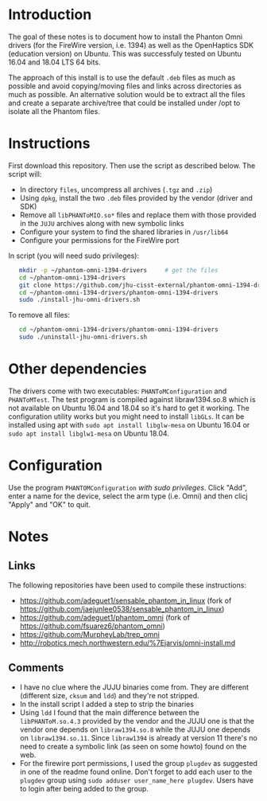 # Introduction

The goal of these notes is to document how to install the Phanton Omni drivers (for the FireWire version, i.e. 1394)
as well as the OpenHaptics SDK (education version) on Ubuntu.  This was
successfuly tested on Ubuntu 16.04 and 18.04 LTS 64 bits.

The approach of this install is to use the default `.deb` files as
much as possible and avoid copying/moving files and links across
directories as much as possible.  An alternative solution would be to
extract all the files and create a separate archive/tree that could be
installed under /opt to isolate all the Phantom files.

# Instructions

First download this repository.  Then use the script as described below.  The script will:
  * In directory `files`, uncompress all archives (`.tgz` and `.zip`)
  * Using `dpkg`, install the two `.deb` files provided by the vendor (driver
    and SDK)
  * Remove all `libPHANToMIO.so*` files and replace them with those provided in
    the `JUJU` archives along with new symbolic links
  * Configure your system to find the shared libraries in `/usr/lib64`
  * Configure your permissions for the FireWire port
  
In script (you will need sudo privileges):
```bash
   mkdir -p ~/phantom-omni-1394-drivers     # get the files
   cd ~/phantom-omni-1394-drivers
   git clone https://github.com/jhu-cisst-external/phantom-omni-1394-drivers
   cd ~/phantom-omni-1394-drivers/phantom-omni-1394-drivers
   sudo ./install-jhu-omni-drivers.sh
```

To remove all files:
```bash
   cd ~/phantom-omni-1394-drivers/phantom-omni-1394-drivers
   sudo ./uninstall-jhu-omni-drivers.sh
```

# Other dependencies

The drivers come with two executables: `PHANToMConfiguration` and `PHANToMTest`.
The test program is compiled against libraw1394.so.8 which is not available on Ubuntu 16.04 and 18.04 so it's hard to get it working.
The configuration utility works but you might need to install `libGLs`.  It can be installed using apt with `sudo apt install libglw-mesa` on Ubuntu 16.04 or `sudo apt install libglw1-mesa` on Ubuntu 18.04.

# Configuration

Use the program `PHANTOMConfiguration` *with sudo privileges*.   Click "Add", enter a name for the device, select the arm type (i.e. Omni) and then clicj "Apply" and "OK" to quit. 

# Notes

## Links

The following repositories have been used to compile these instructions:
  * https://github.com/adeguet1/sensable_phantom_in_linux
    (fork of https://github.com/jaejunlee0538/sensable_phantom_in_linux)
  * https://github.com/adeguet1/phantom_omni
    (fork of https://github.com/fsuarez6/phantom_omni)
  * https://github.com/MurpheyLab/trep_omni
  * http://robotics.mech.northwestern.edu/%7Ejarvis/omni-install.md

## Comments

  * I have no clue where the JUJU binaries come from.  They are different (different size, `cksum` and `ldd`) and they're not stripped.
  * In the install script I added a step to strip the binaries
  * Using `ldd` I found that the main difference between the `libPHANToM.so.4.3` provided by the vendor and the JUJU one is that the vendor one depends on `libraw1394.so.8` while the JUJU one depends on `libraw1394.so.11`.  Since `libraw1394` is already at version 11 there's no need to create a symbolic link (as seen on some howto) found on the web.
  * For the firewire port permissions, I used the group `plugdev` as suggested in one of the readme found online.   Don't forget to add each user to the `plugdev` group using `sudo adduser user_name_here plugdev`.  Users have to login after being added to the group. 
